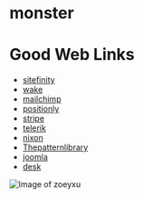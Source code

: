 # monster
# Good Web Links
* [sitefinity][0]
* [wake][1]
* [mailchimp][2]
* [positionly][3]
* [stripe][4]
* [telerik][5]
* [nixon][6]
* [Thepatternlibrary][7]
* [joomla][8]
* [desk][9]

[0]:http://www.sitefinity.com
[1]:https://wake.io
[2]:http://mailchimp.com
[3]:http://positionly.com
[4]:https://stripe.com
[5]:http://www.telerik.com/
[6]:http://www.nixon.com/ca/en/home
[7]:http://www.Thepatternlibrary.com
[8]:https://www.joomla.org
[9]:http://www.desk.com

![Image of zoeyxu](https://zoeyxu.github.com/monster/zoeyImage/dynamsoft_test.jpg)
